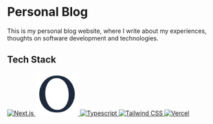 # Personal Blog

This is my personal blog website, where I write about my experiences, thoughts on software development and technologies.

## Tech Stack

<div>
	<a href="https://nextjs.org/" >
		<img alt="Next.js" title="Next.js" src="https://ui-lib.com/blog/wp-content/uploads/2021/12/nextjs-boilerplate-logo.png" width=100 height=100>
	</a>
  <a href="https://www.outstatic.com/" >
    <img alt="Outstatic" title="Outstatic" src="https://github.com/avitorio/outstatic/blob/3b2eb5db1770b75b640a37cbafdaf4a3eeac5e16/apps/docs/public/favicon/android-chrome-512x512.png?raw=true" width=100 height=100>
  </a>
	<a href="https://www.typescriptlang.org/" >
		<img alt="Typescript" title="Typescript" src="https://cdn-icons-png.flaticon.com/512/5968/5968381.png" width=100 height=100>
	</a>
	<a href="https://tailwindcss.com/" >
		<img alt="Tailwind CSS" title="Tailwind CSS" src="https://upload.wikimedia.org/wikipedia/commons/thumb/d/d5/Tailwind_CSS_Logo.svg/1200px-Tailwind_CSS_Logo.svg.png" width=100 height=100>
	</a>
  <a href="https://www.vercel.com/" >
    <img alt="Vercel" title="Vercel" src="https://icon.icepanel.io/Technology/svg/Vercel.svg" width=100 height=100>
  </a>
</div>
